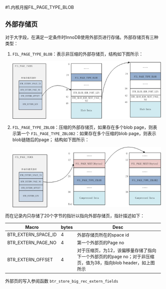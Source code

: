 #1.内核月报FIL_PAGE_TYPE_BLOB

## 外部存储页

对于大字段，在满足一定条件时InnoDB使用外部页进行存储。外部存储页有三种类型：

1.  `FIL_PAGE_TYPE_BLOB`：表示非压缩的外部存储页，结构如下图所示：
    
    ![InnoDB 非压缩外部存储页](notes_AliKernel_201602_FileSystem_FileStructure/assets/1592140798-ea01a2032dab972a4f5cc4becc43e8ae.png)
    
2.  `FIL_PAGE_TYPE_ZBLOB`：压缩的外部存储页，如果存在多个blob page，则表示第一个 `FIL_PAGE_TYPE_ZBLOB2`：如果存在多个压缩的blob page，则表示blob链随后的page； 结构如下图所示：
    
    ![InnoDB 压缩外部存储页](notes_AliKernel_201602_FileSystem_FileStructure/assets/1592140798-0c8968370626b8154b518e3f6367544a.png)
    

而在记录内只存储了20个字节的指针以指向外部存储页，指针描述如下：

| Macro | bytes | Desc |
| --- | --- | --- |
| BTR\_EXTERN\_SPACE\_ID | 4 | 外部存储页所在的space id |
| BTR\_EXTERN\_PAGE\_NO | 4 | 第一个外部页的Page no |
| BTR\_EXTERN\_OFFSET | 4 | 对于压缩页，为12，该偏移量存储了指向下一个外部页的的page no；对于非压缩页，值为38，指向blob header，如上图所示 |

外部页的写入参阅函数 `btr_store_big_rec_extern_fields`
